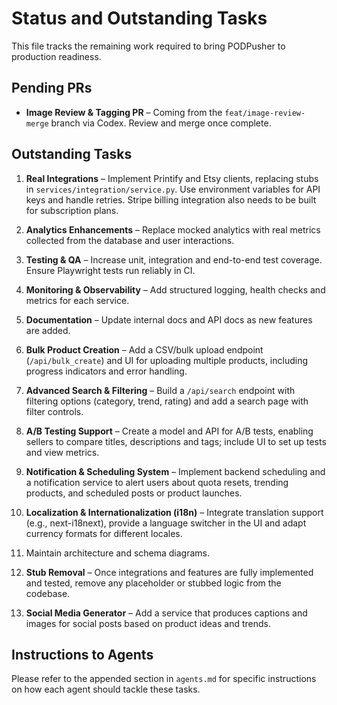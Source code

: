 # Status and Outstanding Tasks

This file tracks the remaining work required to bring PODPusher to production readiness.

## Pending PRs

- **Image Review & Tagging PR** – Coming from the `feat/image-review-merge` branch via Codex. Review and merge once complete.

## Outstanding Tasks

1. **Real Integrations** – Implement Printify and Etsy clients, replacing stubs in `services/integration/service.py`. Use environment variables for API keys and handle retries. Stripe billing integration also needs to be built for subscription plans.

2. **Analytics Enhancements** – Replace mocked analytics with real metrics collected from the database and user interactions.
3. **Testing & QA** – Increase unit, integration and end-to-end test coverage. Ensure Playwright tests run reliably in CI.
4. **Monitoring & Observability** – Add structured logging, health checks and metrics for each service.

5. **Documentation** – Update internal docs and API docs as new features are added.
6. **Bulk Product Creation** – Add a CSV/bulk upload endpoint (`/api/bulk_create`) and UI for uploading multiple products, including progress indicators and error handling.
7. **Advanced Search & Filtering** – Build a `/api/search` endpoint with filtering options (category, trend, rating) and add a search page with filter controls.
8. **A/B Testing Support** – Create a model and API for A/B tests, enabling sellers to compare titles, descriptions and tags; include UI to set up tests and view metrics.
9. **Notification & Scheduling System** – Implement backend scheduling and a notification service to alert users about quota resets, trending products, and scheduled posts or product launches.
10. **Localization & Internationalization (i18n)** – Integrate translation support (e.g., next-i18next), provide a language switcher in the UI and adapt currency formats for different locales.
11. Maintain architecture and schema diagrams.
12. **Stub Removal** – Once integrations and features are fully implemented and tested, remove any placeholder or stubbed logic from the codebase.
13. **Social Media Generator** – Add a service that produces captions and images for social posts based on product ideas and trends.


## Instructions to Agents

Please refer to the appended section in `agents.md` for specific instructions on how each agent should tackle these tasks.
